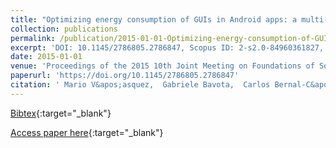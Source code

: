 ```yaml
---
title: "Optimizing energy consumption of GUIs in Android apps: a multi-objective approach"
collection: publications
permalink: /publication/2015-01-01-Optimizing-energy-consumption-of-GUIs-in-Android-apps-a-multi-objective-approach
excerpt: 'DOI: 10.1145/2786805.2786847, Scopus ID: 2-s2.0-84960361827, Cited by: 44'
date: 2015-01-01
venue: 'Proceedings of the 2015 10th Joint Meeting on Foundations of Software Engineering, ESEC/FSE 2015, Bergamo, Italy, August 30 - September 4, 2015'
paperurl: 'https://doi.org/10.1145/2786805.2786847'
citation: ' Mario V&apos;asquez,  Gabriele Bavota,  Carlos Bernal-C&apos;ardenas,  Rocco Oliveto,  Massimiliano Di Penta,  Denys Poshyvanyk, &quot;Optimizing energy consumption of GUIs in Android apps: a multi-objective approach.&quot; Proceedings of the 2015 10th Joint Meeting on Foundations of Software Engineering, ESEC/FSE 2015, Bergamo, Italy, August 30 - September 4, 2015, 2015.'
---
```

[Bibtex](https://dblp.org/rec/bib/conf/sigsoft/VasquezBBOPP15){:target="_blank"}

[Access paper here](https://doi.org/10.1145/2786805.2786847){:target="_blank"}
